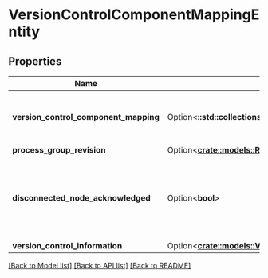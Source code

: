 # VersionControlComponentMappingEntity

## Properties

Name | Type | Description | Notes
------------ | ------------- | ------------- | -------------
**version_control_component_mapping** | Option<**::std::collections::HashMap<String, String>**> | The mapping of Versioned Component Identifiers to instance ID's | [optional]
**process_group_revision** | Option<[**crate::models::RevisionDto**](RevisionDTO.md)> |  | [optional]
**disconnected_node_acknowledged** | Option<**bool**> | Acknowledges that this node is disconnected to allow for mutable requests to proceed. | [optional]
**version_control_information** | Option<[**crate::models::VersionControlInformationDto**](VersionControlInformationDTO.md)> |  | [optional]

[[Back to Model list]](../README.md#documentation-for-models) [[Back to API list]](../README.md#documentation-for-api-endpoints) [[Back to README]](../README.md)



